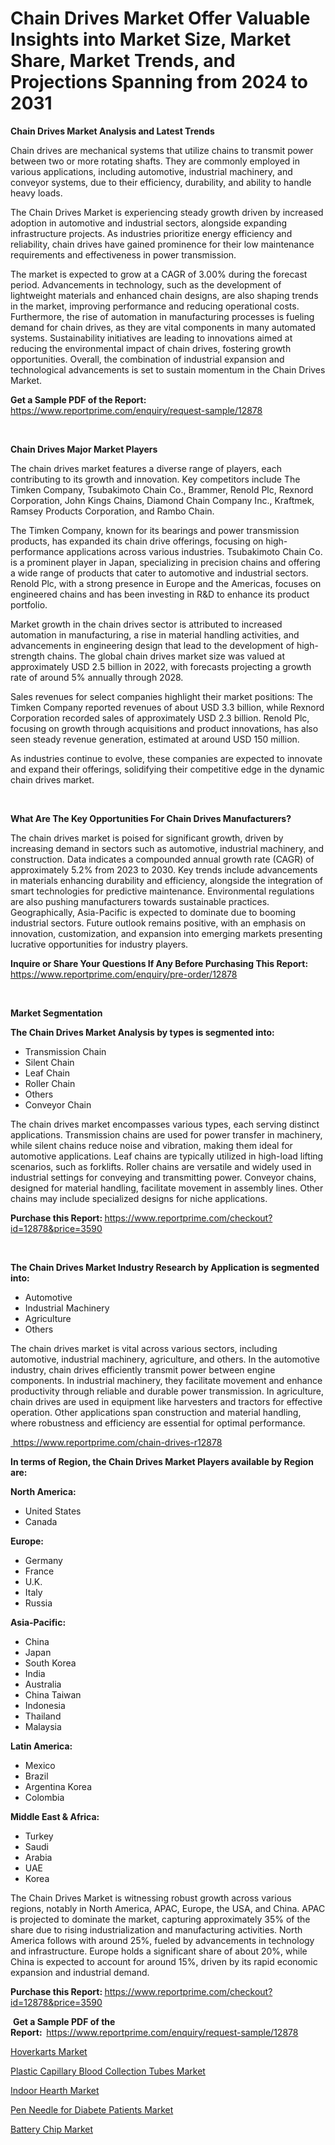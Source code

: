 <p><h1>Chain Drives Market Offer Valuable Insights into Market Size, Market Share, Market Trends, and Projections Spanning from 2024 to 2031</h1></p><p><strong>Chain Drives Market Analysis and Latest Trends</strong></p>
<p><p>Chain drives are mechanical systems that utilize chains to transmit power between two or more rotating shafts. They are commonly employed in various applications, including automotive, industrial machinery, and conveyor systems, due to their efficiency, durability, and ability to handle heavy loads. </p><p>The Chain Drives Market is experiencing steady growth driven by increased adoption in automotive and industrial sectors, alongside expanding infrastructure projects. As industries prioritize energy efficiency and reliability, chain drives have gained prominence for their low maintenance requirements and effectiveness in power transmission.</p><p>The market is expected to grow at a CAGR of 3.00% during the forecast period. Advancements in technology, such as the development of lightweight materials and enhanced chain designs, are also shaping trends in the market, improving performance and reducing operational costs. Furthermore, the rise of automation in manufacturing processes is fueling demand for chain drives, as they are vital components in many automated systems. Sustainability initiatives are leading to innovations aimed at reducing the environmental impact of chain drives, fostering growth opportunities. Overall, the combination of industrial expansion and technological advancements is set to sustain momentum in the Chain Drives Market.</p></p>
<p><strong>Get a Sample PDF of the Report:&nbsp;</strong> <a href="https://www.reportprime.com/enquiry/request-sample/12878">https://www.reportprime.com/enquiry/request-sample/12878</a></p>
<p>&nbsp;</p>
<p><strong>Chain Drives Major Market Players</strong></p>
<p><p>The chain drives market features a diverse range of players, each contributing to its growth and innovation. Key competitors include The Timken Company, Tsubakimoto Chain Co., Brammer, Renold Plc, Rexnord Corporation, John Kings Chains, Diamond Chain Company Inc., Kraftmek, Ramsey Products Corporation, and Rambo Chain.</p><p>The Timken Company, known for its bearings and power transmission products, has expanded its chain drive offerings, focusing on high-performance applications across various industries. Tsubakimoto Chain Co. is a prominent player in Japan, specializing in precision chains and offering a wide range of products that cater to automotive and industrial sectors. Renold Plc, with a strong presence in Europe and the Americas, focuses on engineered chains and has been investing in R&D to enhance its product portfolio.</p><p>Market growth in the chain drives sector is attributed to increased automation in manufacturing, a rise in material handling activities, and advancements in engineering design that lead to the development of high-strength chains. The global chain drives market size was valued at approximately USD 2.5 billion in 2022, with forecasts projecting a growth rate of around 5% annually through 2028.</p><p>Sales revenues for select companies highlight their market positions: The Timken Company reported revenues of about USD 3.3 billion, while Rexnord Corporation recorded sales of approximately USD 2.3 billion. Renold Plc, focusing on growth through acquisitions and product innovations, has also seen steady revenue generation, estimated at around USD 150 million.</p><p>As industries continue to evolve, these companies are expected to innovate and expand their offerings, solidifying their competitive edge in the dynamic chain drives market.</p></p>
<p>&nbsp;</p>
<p><strong>What Are The Key Opportunities For Chain Drives Manufacturers?</strong></p>
<p><p>The chain drives market is poised for significant growth, driven by increasing demand in sectors such as automotive, industrial machinery, and construction. Data indicates a compounded annual growth rate (CAGR) of approximately 5.2% from 2023 to 2030. Key trends include advancements in materials enhancing durability and efficiency, alongside the integration of smart technologies for predictive maintenance. Environmental regulations are also pushing manufacturers towards sustainable practices. Geographically, Asia-Pacific is expected to dominate due to booming industrial sectors. Future outlook remains positive, with an emphasis on innovation, customization, and expansion into emerging markets presenting lucrative opportunities for industry players.</p></p>
<p><strong>Inquire or Share Your Questions If Any Before Purchasing This Report:</strong> <a href="https://www.reportprime.com/enquiry/pre-order/12878">https://www.reportprime.com/enquiry/pre-order/12878</a></p>
<p>&nbsp;</p>
<p><strong>Market Segmentation</strong></p>
<p><strong>The Chain Drives Market Analysis by types is segmented into:</strong></p>
<p><ul><li>Transmission Chain</li><li>Silent Chain</li><li>Leaf Chain</li><li>Roller Chain</li><li>Others</li><li>Conveyor Chain</li></ul></p>
<p><p>The chain drives market encompasses various types, each serving distinct applications. Transmission chains are used for power transfer in machinery, while silent chains reduce noise and vibration, making them ideal for automotive applications. Leaf chains are typically utilized in high-load lifting scenarios, such as forklifts. Roller chains are versatile and widely used in industrial settings for conveying and transmitting power. Conveyor chains, designed for material handling, facilitate movement in assembly lines. Other chains may include specialized designs for niche applications.</p></p>
<p><strong>Purchase this Report:&nbsp;</strong><a href="https://www.reportprime.com/checkout?id=12878&price=3590">https://www.reportprime.com/checkout?id=12878&price=3590</a></p>
<p>&nbsp;</p>
<p><strong>The Chain Drives Market Industry Research by Application is segmented into:</strong></p>
<p><ul><li>Automotive</li><li>Industrial Machinery</li><li>Agriculture</li><li>Others</li></ul></p>
<p><p>The chain drives market is vital across various sectors, including automotive, industrial machinery, agriculture, and others. In the automotive industry, chain drives efficiently transmit power between engine components. In industrial machinery, they facilitate movement and enhance productivity through reliable and durable power transmission. In agriculture, chain drives are used in equipment like harvesters and tractors for effective operation. Other applications span construction and material handling, where robustness and efficiency are essential for optimal performance.</p></p>
<p><a href="https://www.reportprime.com/chain-drives-r12878">&nbsp;https://www.reportprime.com/chain-drives-r12878</a></p>
<p><strong>In terms of Region, the Chain Drives Market Players available by Region are:</strong></p>
<p>
    <p> <strong> North America: </strong>
        <ul>
            <li>United States</li>
            <li>Canada</li>
        </ul>
        </p> 
    <p> <strong> Europe: </strong>
        <ul>
            <li>Germany</li>
            <li>France</li>
            <li>U.K.</li>
            <li>Italy</li>
            <li>Russia</li>
        </ul>
        </p> 
    <p> <strong> Asia-Pacific: </strong>
        <ul>
            <li>China</li>
            <li>Japan</li>
            <li>South Korea</li>
            <li>India</li>
            <li>Australia</li>
            <li>China Taiwan</li>
            <li>Indonesia</li>
            <li>Thailand</li>
            <li>Malaysia</li>
        </ul>
        </p> 
    <p> <strong> Latin America: </strong>
        <ul>
            <li>Mexico</li>
            <li>Brazil</li>
            <li>Argentina Korea</li>
            <li>Colombia</li>
        </ul>
        </p> 
    <p> <strong> Middle East & Africa: </strong>
        <ul>
            <li>Turkey</li>
            <li>Saudi</li>
            <li>Arabia</li>
            <li>UAE</li>
            <li>Korea</li>
        </ul>
    </p>
    </p>
<p><p>The Chain Drives Market is witnessing robust growth across various regions, notably in North America, APAC, Europe, the USA, and China. APAC is projected to dominate the market, capturing approximately 35% of the share due to rising industrialization and manufacturing activities. North America follows with around 25%, fueled by advancements in technology and infrastructure. Europe holds a significant share of about 20%, while China is expected to account for around 15%, driven by its rapid economic expansion and industrial demand.</p></p>
<p><strong>Purchase this Report: </strong><a href="https://www.reportprime.com/checkout?id=12878&price=3590">https://www.reportprime.com/checkout?id=12878&price=3590</a></p>
<p>&nbsp;<strong>Get a Sample PDF of the Report:&nbsp;&nbsp;</strong><a href="https://www.reportprime.com/enquiry/request-sample/12878">https://www.reportprime.com/enquiry/request-sample/12878</a></p>
<p><strong></strong></p>
<p><p><a href="https://www.linkedin.com/pulse/future-innovation-global-hoverkarts-market-growth-opportunities-fbhze?trackingId=QN1v%2BZu5STezviTQhTv77A%3D%3D">Hoverkarts Market</a></p><p><a href="https://issuu.com/reportprime-2/docs/plastic-capillary-blood-collection-_155ef2addec356">Plastic Capillary Blood Collection Tubes Market</a></p><p><a href="https://www.linkedin.com/pulse/indoor-hearth-industry-sector-market-dynamics-future-scenarios-s2tle?trackingId=4UofpVNkT6yV6VHroHFdEg%3D%3D">Indoor Hearth Market</a></p><p><a href="https://issuu.com/reportprime-2/docs/pen-needle-for-diabete-patients-mar_4de61c98982198">Pen Needle for Diabete Patients Market</a></p><p><a href="https://medium.com/@sigridrobel_68710/battery-chip-market-indicators-market-size-regional-breakdown-market-player-analysis-and-72edf4826471">Battery Chip Market</a></p></p>